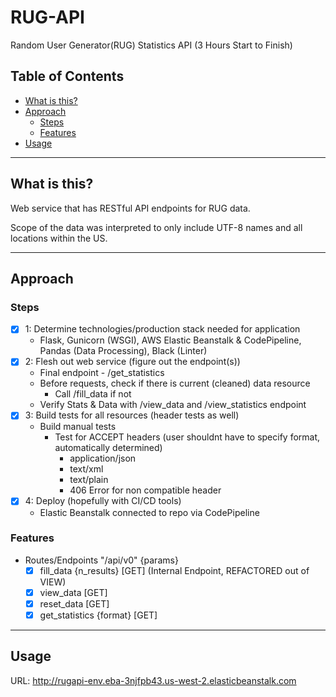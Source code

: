 # RUG-API
Random User Generator(RUG) Statistics API (3 Hours Start to Finish)

## Table of Contents

- [What is this?](#what-is-this?)
- [Approach](#approach)
  - [Steps](#Steps)
  - [Features](#features)
- [Usage](#usage)

---

## What is this?

Web service that has RESTful API endpoints for RUG data.

Scope of the data was interpreted to only include UTF-8 names and all locations within the US.

---

## Approach

### Steps

- [X] 1: Determine technologies/production stack needed for application
  - Flask, Gunicorn (WSGI), AWS Elastic Beanstalk & CodePipeline, Pandas (Data Processing), Black (Linter)
- [X] 2: Flesh out web service (figure out the endpoint(s))
  - Final endpoint - /get_statistics
  - Before requests, check if there is current (cleaned) data resource
    - Call /fill_data if not
  - Verify Stats & Data with /view_data and /view_statistics endpoint
- [X] 3: Build tests for all resources (header tests as well)
  - Build manual tests
    - Test for ACCEPT headers (user shouldnt have to specify format, automatically determined)
      - application/json
      - text/xml
      - text/plain
      - 406 Error for non compatible header
- [X] 4: Deploy (hopefully with CI/CD tools)
  - Elastic Beanstalk connected to repo via CodePipeline


### Features

- Routes/Endpoints "/api/v0" {params}
  - [X] fill_data {n_results} [GET] (Internal Endpoint, REFACTORED out of VIEW)
  - [X] view_data [GET]
  - [X] reset_data [GET]
  - [X] get_statistics {format} [GET]

---

## Usage

URL: http://rugapi-env.eba-3njfpb43.us-west-2.elasticbeanstalk.com
